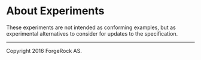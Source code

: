 # About Experiments

These experiments are not intended as conforming examples,
but as experimental alternatives to consider for updates to the specification.

***

Copyright 2016 ForgeRock AS.
